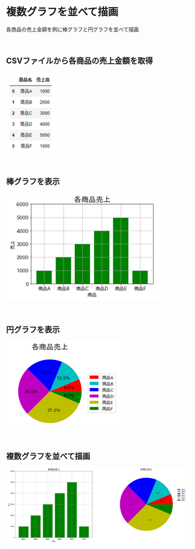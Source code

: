 # 複数グラフを並べて描画
各商品の売上金額を例に棒グラフと円グラフを並べて描画

<br>

## CSVファイルから各商品の売上金額を取得
![画像1](./Matplotlib-Exercises6-1.png)

<br>

## 棒グラフを表示
![画像2](./Matplotlib-Exercises6-2.png)

<br>

## 円グラフを表示
![画像3](./Matplotlib-Exercises6-3.png)

<br>

## 複数グラフを並べて描画
![画像3](./Matplotlib-Exercises6-4.png)

<br>
